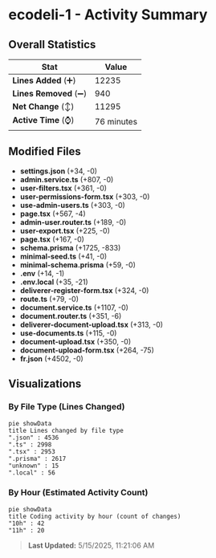 # ecodeli-1 - Activity Summary 

## Overall Statistics

| Stat                   | Value                                                             |
| ---------------------- | ----------------------------------------------------------------- |
| **Lines Added** (➕)   | 12235                                          |
| **Lines Removed** (➖) | 940                                        |
| **Net Change** (↕)    | 11295                |
| **Active Time** (⌚)   | 76 minutes |


## Modified Files
- **settings.json** (+34, -0)
- **admin.service.ts** (+807, -0)
- **user-filters.tsx** (+361, -0)
- **user-permissions-form.tsx** (+303, -0)
- **use-admin-users.ts** (+303, -0)
- **page.tsx** (+567, -4)
- **admin-user.router.ts** (+189, -0)
- **user-export.tsx** (+225, -0)
- **page.tsx** (+167, -0)
- **schema.prisma** (+1725, -833)
- **minimal-seed.ts** (+41, -0)
- **minimal-schema.prisma** (+59, -0)
- **.env** (+14, -1)
- **.env.local** (+35, -21)
- **deliverer-register-form.tsx** (+324, -0)
- **route.ts** (+79, -0)
- **document.service.ts** (+1107, -0)
- **document.router.ts** (+351, -6)
- **deliverer-document-upload.tsx** (+313, -0)
- **use-documents.ts** (+115, -0)
- **document-upload.tsx** (+350, -0)
- **document-upload-form.tsx** (+264, -75)
- **fr.json** (+4502, -0)

## Visualizations

### By File Type (Lines Changed)

```mermaid
pie showData
title Lines changed by file type
".json" : 4536
".ts" : 2998
".tsx" : 2953
".prisma" : 2617
"unknown" : 15
".local" : 56
```

### By Hour (Estimated Activity Count)

```mermaid
pie showData
title Coding activity by hour (count of changes)
"10h" : 42
"11h" : 20
```


> **Last Updated:** 5/15/2025, 11:21:06 AM